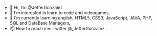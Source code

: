 - 👋 Hi, I’m @JefferGonzalez
- 👀 I’m interested in learn to code and videogames.
- 🌱 I’m currently learning english, HTML5, CSS3, JavaScript, JAVA, PHP, SQL and DataBase Managers,  
- 📫 How to reach me: Twitter @_JefferGonzalez .

<!---
JefferGonzalez/JefferGonzalez is a ✨ special ✨ repository because its `README.md` (this file) appears on your GitHub profile.
You can click the Preview link to take a look at your changes.
--->
